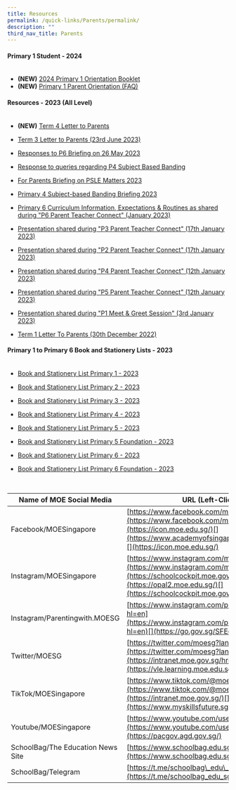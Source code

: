 ```yaml
---
title: Resources
permalink: /quick-links/Parents/permalink/
description: ""
third_nav_title: Parents
---
```

#### **Primary 1 Student - 2024**<br><br>

*  **(NEW)** [2024 Primary 1 Orientation Booklet](/files/Parent%20Resources/2023/2024%20p1%20orientation%20booklet.pdf)
*  **(NEW)** [Primary 1 Parent Orientation (FAQ)](/files/Parent%20Resources/2023/frequently%20asked%20questions_p1%20parent%20orientation.pdf)

#### **Resources - 2023 (All Level)**<br><br>

*  **(NEW)** [Term 4 Letter to Parents](/files/Parent%20Resources/2023/2023%20term%204%20term_notification.pdf)

*  [Term 3 Letter to Parents (23rd June 2023) ](/files/Parent%20Resources/2023/2023%20term%203%20letter%20to%20parents.pdf)

*  [Responses to P6 Briefing on 26 May 2023](/files/Parent%20Resources/2023/responses%20to%20p6%20briefing%20on%2026%20may%202023.pdf)

*  [Response to queries regarding P4 Subject Based Banding](/files/Parent%20Resources/2023/p4%20sbb%20query%20response.pdf)

*  [For Parents Briefing on PSLE Matters 2023](/files/Parent%20Resources/2023/(for%20parents)%20briefing%20on%20psle%20matters%202023.pdf)

*  [Primary 4 Subject-based Banding Briefing 2023](/files/Parent%20Resources/2023/p4%20sbb%20briefing%202023.pdf)

*  [Primary 6 Curriculum Information, Expectations &amp; Routines as shared during "P6 Parent Teacher Connect" (January 2023)](/files/Parent%20Resources/2023/P6%20Curriculum%20Info%20Expectations%20Routines.pdf)

*  [Presentation shared during "P3 Parent Teacher Connect" (17th January 2023)](/files/Parent%20Resources/2023/P3%20PTC%202023.pdf)

*  [Presentation shared during "P2 Parent Teacher Connect" (17th January 2023)](/files/Parent%20Resources/2023/P2%20PTC%202023.pdf)

*  [Presentation shared during "P4 Parent Teacher Connect" (12th January 2023)](/files/Parent%20Resources/2023/P4%20PTC%202023.pdf)

*  [Presentation shared during "P5 Parent Teacher Connect" (12th January 2023)](/files/Parent%20Resources/2023/P5%20PTC%202023.pdf)

*  [Presentation shared during "P1 Meet &amp; Greet Session" (3rd January 2023)](/files/Parent%20Resources/2023/P1%20Meet%20&amp;%20Greet%20Session%20as%20at%203%20Jan%202023.pdf)

*  [Term 1 Letter To Parents (30th December 2022)](/files/Parent%20Resources/2023/Term%201%20Letter%20to%20Parents%202023.pdf)



#### **Primary 1 to Primary 6 Book and Stationery Lists - 2023**<br><br>

*   [Book and Stationery List Primary 1 - 2023](/files/Parent%20Resources/Booklist2023/P1%20Booklist%202023.pdf)

*  [Book and Stationery List Primary 2 - 2023](/files/Parent%20Resources/Booklist2023/P2%20Booklist%202023.pdf)

*  [Book and Stationery List Primary 3 - 2023](/files/Parent%20Resources/Booklist2023/P3%20Booklist%202023.pdf)

*  [Book and Stationery List Primary 4 - 2023](/files/Parent%20Resources/Booklist2023/P4%20Booklist%202023.pdf)

*  [Book and Stationery List Primary 5 - 2023](/files/Parent%20Resources/Booklist2023/P5%20Booklist%202023.pdf)

*  [Book and Stationery List Primary 5 Foundation - 2023](/files/Parent%20Resources/Booklist2023/P5%20Foundation%20Booklist%202023.pdf)

*  [Book and Stationery List Primary 6 - 2023](/files/Parent%20Resources/Booklist2023/P6%20Booklist%202023.pdf)

*  [Book and Stationery List Primary 6 Foundation - 2023](/files/Parent%20Resources/Booklist2023/P6%20Foundation%20Booklist%202023.pdf)

<br>

| Name of MOE Social Media | URL (Left-Click Below) |
| --- | --- |
| Facebook/MOESingapore | [https://www.facebook.com/moesingapore/](https://www.facebook.com/moesingapore/)[](https://icon.moe.edu.sg/)[](https://www.academyofsingaporeteachers.moe.gov.sg/)[](https://icon.moe.edu.sg/) |
| Instagram/MOESingapore | [https://www.instagram.com/moesingapore/?hl=en](https://www.instagram.com/moesingapore/?hl=en)[](https://schoolcockpit.moe.gov.sg/)[](https://opal2.moe.edu.sg/)[](https://schoolcockpit.moe.gov.sg/) |
| Instagram/Parentingwith.MOESG | [](https://www.hrp.gov.sg/)[https://www.instagram.com/parentingwith.moesg/?hl=en](https://www.instagram.com/parentingwith.moesg/?hl=en)[](https://go.gov.sg/SFEd)  |
| Twitter/MOESG | [https://twitter.com/moesg?lang=en](https://twitter.com/moesg?lang=en)[](https://intranet.moe.gov.sg/hronline)[](https://vle.learning.moe.edu.sg/) |
| TikTok/MOESingapore | [https://www.tiktok.com/@moesingapore](https://www.tiktok.com/@moesingapore)[](https://intranet.moe.gov.sg/)[](https://www.myskillsfuture.sg/primary)|
| Youtube/MOESingapore  | [https://www.youtube.com/user/moespore](https://www.youtube.com/user/moespore)[](https://pacgov.agd.gov.sg/) |
| SchoolBag/The Education News Site  | [](https://iexams.seab.gov.sg%20/)[https://www.schoolbag.edu.sg/](https://www.schoolbag.edu.sg/) |
| SchoolBag/Telegram  | [](https://pg.moe.edu.sg%20/)[https://t.me/schoolbag\_edu\_sg](https://t.me/schoolbag_edu_sg) |